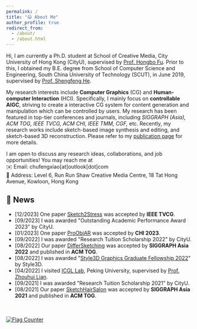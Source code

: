 ```yaml
---
permalink: /
title: "😃 About Me" 
author_profile: true
redirect_from: 
  - /about/
  - /about.html
---
```


Hi, I am currently a Ph.D. student at School of Creative Media, City University of Hong Kong (CityU), supervised by [Prof. Hongbo Fu](http://sweb.cityu.edu.hk/hongbofu/). 
Prior to this, I obtained my B.E. degree from School of Computer Science and Engineering, South China University of Technology (SCUT), in June 2019, supervised by [Prof. Shengfeng He](http://www.shengfenghe.com/).

My research interests include **Computer Graphics** (CG) and **Human-computer Interaction** (HCI). Specifically, I mainly focus on **controllable AIGC**, striving to create a interactive CG system for content generation and manipulation which can be controlled by users. My research has been featured in top-tier conferences and journals, including *SIGGRAPH (Asia), ACM TOG, IEEE TVCG, ACM CHI, IEEE TMM, CGF,* etc. Recently, my research works include sketch-based image synthesis and editing, and sketch-based 3D reconstruction. Please refer to my [publication page](https://chufengxiao.github.io/publications/) for more details. 

I am open to discuss any research ideas, collaborations, and job opportunities! You may reach me at \
✉️ Email: chufengxiao[at]outlook[dot]com \
🏤 Address: Level 6, Run Run Shaw Creative Media Centre, 18 Tat Hong Avenue, Kowloon, Hong Kong

🎉 News
------
* [12/2023] One paper [Sketch2Stress](https://dengyuhk.github.io/Sketch2Stress/) was accepted by **IEEE TVCG**.
* [09/2023] I was awarded "Outstanding Academic Performance Award 2023" by CityU.
* [01/2023] One paper [ProObjAR](https://sweb.cityu.edu.hk/hongbofu/doc/ProObjAR_CHI2023.pdf) was accepted by **CHI 2023**.
* [09/2022] I was awarded "Research Tuition Scholarship 2022" by CityU.
* [08/2022] Our paper [DifferSketching](https://chufengxiao.github.io/DifferSketching/) was accepted by **SIGGRAPH Asia 2022** and published in **ACM TOG**.
* [08/2022] I was awarded "[Style3D Graphics Graduate Fellowship 2022](https://www.linctex.com/aboutus/fellowship)" by Style3D.
* [04/2022] I visited [ICGL Lab](http://igcl.pku.edu.cn/igcl/), Peking University, supervised by [Prof. Zhouhui Lian](https://www.icst.pku.edu.cn/zlian/).
* [09/2021] I was awarded "Research Tuition Scholarship 2021" by CityU.
* [08/2021] Our paper [SketchHairSalon](https://chufengxiao.github.io/SketchHairSalon/) was accepted by **SIGGRAPH Asia 2021** and published in **ACM TOG**.

<br/>
<br/>
<a href="https://info.flagcounter.com/OTpm"><img src="https://s01.flagcounter.com/count2/OTpm/bg_FFFFFF/txt_000000/border_CCCCCC/columns_2/maxflags_10/viewers_0/labels_0/pageviews_1/flags_0/percent_0/" alt="Flag Counter" border="0"></a>
